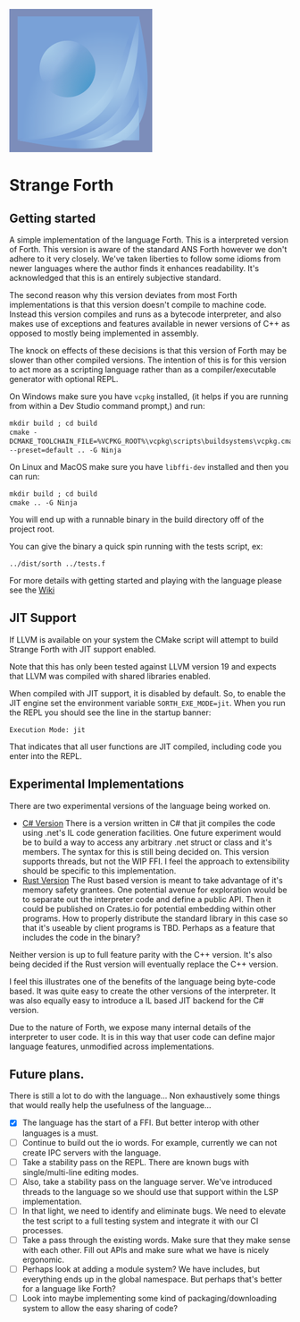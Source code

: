 ![Logo](./strange-forth/assets/strange-forth-logo.png)

# Strange Forth

## Getting started

A simple implementation of the language Forth.  This is a interpreted version of Forth.  This version is aware of the standard ANS Forth however we don't adhere to it very closely.  We've taken liberties to follow some idioms from newer languages where the author finds it enhances readability.  It's acknowledged that this is an entirely subjective standard.

The second reason why this version deviates from most Forth implementations is that this version doesn't compile to machine code.  Instead this version compiles and runs as a bytecode interpreter, and also makes use of exceptions and features available in newer versions of C++ as opposed to mostly being implemented in assembly.

The knock on effects of these decisions is that this version of Forth may be slower than other compiled versions.  The intention of this is for this version to act more as a scripting language rather than as a compiler/executable generator with optional REPL.

On Windows make sure you have `vcpkg` installed, (it helps if you are running from within a Dev Studio command prompt,) and run:

```
mkdir build ; cd build
cmake -DCMAKE_TOOLCHAIN_FILE=%VCPKG_ROOT%\vcpkg\scripts\buildsystems\vcpkg.cmake --preset=default .. -G Ninja
```

On Linux and MacOS make sure you have `libffi-dev` installed and then you can run:

```
mkdir build ; cd build
cmake .. -G Ninja
```

You will end up with a runnable binary in the build directory off of the project root.

You can give the binary a quick spin running with the tests script, ex:

```
../dist/sorth ../tests.f
```

For more details with getting started and playing with the language please see the [Wiki](https://github.com/cstrainge/sorth/wiki)


## JIT Support

If LLVM is available on your system the CMake script will attempt to build Strange Forth with JIT support enabled.

Note that this has only been tested against LLVM version 19 and expects that LLVM was compiled with shared libraries enabled.

When compiled with JIT support, it is disabled by default.  So, to enable the JIT engine set the environment variable `SORTH_EXE_MODE=jit`.  When you run the REPL you should see the line in the startup banner:

```
Execution Mode: jit
```

That indicates that all user functions are JIT compiled, including code you enter into the REPL.


## Experimental Implementations

There are two experimental versions of the language being worked on.

 - [C# Version](https://github.com/cstrainge/sorth.net)  There is a version written in C# that jit
   compiles the code using .net's IL code generation facilities.  One future experiment would be to
   build a way to access any arbitrary .net struct or class and it's members.  The syntax for this
   is still being decided on.  This version supports threads, but not the WIP FFI.  I feel the
   approach to extensibility should be specific to this implementation.
 - [Rust Version](https://github.com/cstrainge/rsorth)  The Rust based version is meant to take
   advantage of it's memory safety grantees.  One potential avenue for exploration would be to
   separate out the interpreter code and define a public API.  Then it could be published on
   Crates.io for potential embedding within other programs.  How to properly distribute the standard
   library in this case so that it's useable by client programs is TBD.  Perhaps as a feature that
   includes the code in the binary?

Neither version is up to full feature parity with the C++ version.  It's also being decided if the
Rust version will eventually replace the C++ version.

I feel this illustrates one of the benefits of the language being byte-code based.  It was quite
easy to create the other versions of the interpreter.  It was also equally easy to introduce a IL
based JIT backend for the C# version.

Due to the nature of Forth, we expose many internal details of the interpreter to user code.  It is
in this way that user code can define major language features, unmodified across implementations.


## Future plans.

There is still a lot to do with the language... Non exhaustively some things that would really help the usefulness of the language...

 - [x] The language has the start of a FFI.  But better interop with other languages is a must.
 - [ ] Continue to build out the io words.  For example, currently we can not create IPC servers with the language.
 - [ ] Take a stability pass on the REPL.  There are known bugs with single/multi-line editing modes.
 - [ ] Also, take a stability pass on the language server.  We've introduced threads to the language so we should use that support within the LSP implementation.
 - [ ] In that light, we need to identify and eliminate bugs.  We need to elevate the test script to a full testing system and integrate it with our CI processes.
 - [ ] Take a pass through the existing words.  Make sure that they make sense with each other.  Fill out APIs and make sure what we have is nicely ergonomic.
 - [ ] Perhaps look at adding a module system?  We have includes, but everything ends up in the global namespace.  But perhaps that's better for a language like Forth?
 - [ ] Look into maybe implementing some kind of packaging/downloading system to allow the easy sharing of code?
